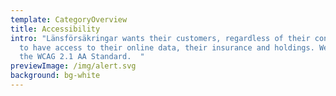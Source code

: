 ```yaml
---
template: CategoryOverview
title: Accessibility
intro: "Länsförsäkringar wants their customers, regardless of their condition,
  to have access to their online data, their insurance and holdings. We follow
  the WCAG 2.1 AA Standard.  "
previewImage: /img/alert.svg
background: bg-white
---
```

